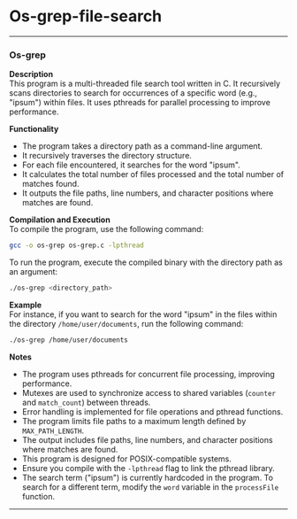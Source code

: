 # Os-grep-file-search
---

### Os-grep  
**Description**  
This program is a multi-threaded file search tool written in C. It recursively scans directories to search for occurrences of a specific word (e.g., "ipsum") within files. It uses pthreads for parallel processing to improve performance.  

**Functionality**  
- The program takes a directory path as a command-line argument.  
- It recursively traverses the directory structure.  
- For each file encountered, it searches for the word "ipsum".  
- It calculates the total number of files processed and the total number of matches found.  
- It outputs the file paths, line numbers, and character positions where matches are found.  

**Compilation and Execution**  
To compile the program, use the following command:  
```bash
gcc -o os-grep os-grep.c -lpthread
```  
To run the program, execute the compiled binary with the directory path as an argument:  
```bash
./os-grep <directory_path>
```  

**Example**  
For instance, if you want to search for the word "ipsum" in the files within the directory `/home/user/documents`, run the following command:  
```bash
./os-grep /home/user/documents
```  

**Notes**  
- The program uses pthreads for concurrent file processing, improving performance.  
- Mutexes are used to synchronize access to shared variables (`counter` and `match_count`) between threads.  
- Error handling is implemented for file operations and pthread functions.  
- The program limits file paths to a maximum length defined by `MAX_PATH_LENGTH`.  
- The output includes file paths, line numbers, and character positions where matches are found.  
- This program is designed for POSIX-compatible systems.  
- Ensure you compile with the `-lpthread` flag to link the pthread library.  
- The search term ("ipsum") is currently hardcoded in the program. To search for a different term, modify the `word` variable in the `processFile` function.  

--- 
